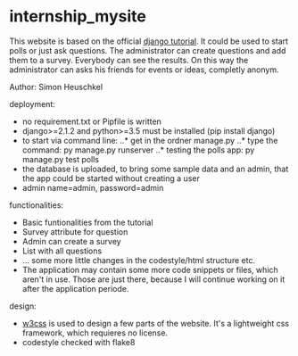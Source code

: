 # internship_mysite
This website is based on the official [django tutorial](https://www.djangoproject.com/start/).
It could be used to start polls or just ask questions. The administrator can create questions and add them to a survey.
Everybody can see the results. On this way the administrator can asks his friends for events or ideas, completly anonym.

Author: Simon Heuschkel


deployment:
* no requirement.txt or Pipfile is written
* django>=2.1.2 and python>=3.5 must be installed  (pip install django)
* to start via command line:
..* get in the ordner manage.py 
..* type the command: py manage.py runserver
..* testing the polls app: py manage.py test polls
* the database is uploaded, to bring some sample data and an admin, that the app could be started without creating a user
* admin   name=admin, password=admin

functionalities:
* Basic funtionalities from the tutorial
* Survey attribute for question
* Admin can create a survey
* List with all questions
* ... some more little changes in the codestyle/html structure etc.
* The application may contain some more code snippets or files, which aren't in use. 
  Those are just there, because I will continue working on it after the application periode.
  
 design:
 * [w3css](https://www.w3schools.com/w3css/) is used to design a few parts of the website. It's a lightweight css framework, which requieres no license. 
 * codestyle checked with flake8

  

